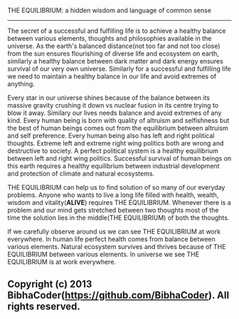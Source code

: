 THE EQUILIBRIUM: a hidden wisdom and language of common sense
____________________________

The secret of a successful and fulfilling life is to achieve a healthy balance between various elements, thoughts and philosophies available in the universe. As the earth's balanced distance(not too far and not too close) from the sun ensures flourishing of diverse life and ecosystem on earth, similarly a healthy balance between dark matter and dark energy ensures survival of our very own universe. Similarly for a successful and fulfilling life we need to maintain a healthy balance in our life and avoid extremes of anything.

Every star in our universe shines because of the balance between its massive gravity crushing it down vs nuclear fusion in its centre trying to blow it away. Similary our lives needs balance and avoid extremes of any kind. Every human being is born with quality of altruism and selfishness but the best of human beings comes out from the equilibrium between altruism and self preference. Every human being also has left and right political thoughts. Extreme left and extreme right wing politics both are wrong and destructive to society. A perfect political system is a healthy equilibrium between left and right wing politics. Successful survival of human beings on this earth requires a healthy  equilibrium between industrial development and protection of climate and natural ecosystems. 

THE EQUILIBRIUM can help us to find solution of so many of our everyday problems. Anyone who wants to live a long life filled with health, wealth, wisdom and vitality(**ALIVE**) requires THE EQUILIBRIUM. Whenever there is a problem and our mind gets stretched between two thoughts most of the time the solution lies in the middle(THE EQUILIBRIUM) of both the thoughts.

If we carefully observe around us we can see THE EQUILIBRIUM at work everywhere. In human life perfect health comes from balance between various elements. Natural ecosystem survives and thrives because of THE EQUILIBRIUM between various elements. In universe we see THE EQUILIBRIUM is at work everywhere.

Copyright (c) 2013 BibhaCoder(https://github.com/BibhaCoder). All rights reserved.
----
